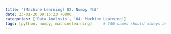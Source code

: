 ```yaml
---
title: '[Machine Learning] 02. Numpy 개요'
date: 23-01-20 09:15:23 +0800
categories: ['Data Analysis', '04. Machine Learning']
tags: [python, numpy, machinelearning]     # TAG names should always be lowercase
---
```

